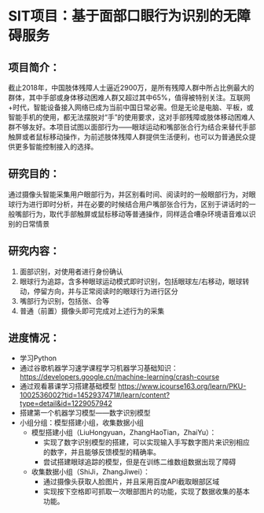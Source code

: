 # SIT项目：基于面部口眼行为识别的无障碍服务 

## 项目简介：

​		截止2018年，中国肢体残障人士逼近2900万，是所有残障人群中所占比例最大的群体，其中手部或身体移动困难人群又超过其中65%，值得被特别关注。
​		互联网+时代，智能设备接入网络已成为当前中国日常必需。但是无论是电脑、平板，或智能手机的使用，都无法摆脱对“手”的使用要求，这对手部残障或肢体移动困难人群不够友好。
​		本项目试图以面部行为——眼球运动和嘴部张合行为结合来替代手部触屏或者鼠标移动操作，为前述肢体残障人群提供生活便利，也可以为普通民众提供更多智能控制接入的选择。



## 研究目的：

​		通过摄像头智能采集用户眼部行为，并区别看时间、阅读时的一般眼部行为，对眼球行为进行即时分析，并在必要的时候结合用户嘴部张合行为，区别于讲话时的一般嘴部行为，取代手部触屏或鼠标移动等普通操作，同样适合嘈杂环境语音难以识别的日常情景



## 研究内容：

1. 面部识别，对使用者进行身份确认
2. 眼球行为追踪，含多种眼球运动模式即时识别，包括眼球左/右移动，眼球转动，停留方向，并与正常阅读时的眼球行为进行区分
3. 嘴部行为识别，包括张、合等
4. 普通（前置）摄像头即可完成对上述行为的采集



## 进度情况：

- 学习Python
- 通过谷歌机器学习速学课程学习机器学习基础知识：
  https://developers.google.cn/machine-learning/crash-course
- 通过观看慕课学习搭建基础模型
  https://www.icourse163.org/learn/PKU-1002536002?tid=1452937471#/learn/content?type=detail&id=1229057942
- 搭建第一个机器学习模型——数字识别模型
- 小组分组：模型搭建小组，收集数据小组
  - 模型搭建小组（LiuHongyuan，ZhangHaoTian，ZhaiYu）：
    - 实现了数字识别模型的搭建，可以实现输入手写数字图片来识别相应的数字，并且能够反馈模型的精确率。
    - 尝试搭建眼球追踪的模型，但是在训练二维数组数据出现了障碍
  - 收集数据小组（ShiJi，ZhangJiwei）：
    - 通过摄像头获取人脸图片，并且采用百度API截取眼部区域
    - 实现按下空格即可抓取一次眼部图片的功能，实现了数据收集的基本功能。




